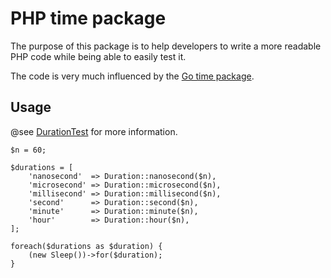 # PHP time package

The purpose of this package is to help developers to write a more readable PHP code while being able to easily test it.

The code is very much influenced by the [Go time package](https://golang.org/pkg/time/).

## Usage

@see [DurationTest](test/DurationTest.php) for more information.

```
$n = 60;

$durations = [
    'nanosecond'  => Duration::nanosecond($n),
    'microsecond' => Duration::microsecond($n),
    'millisecond' => Duration::millisecond($n),
    'second'      => Duration::second($n),
    'minute'      => Duration::minute($n),
    'hour'        => Duration::hour($n),
];

foreach($durations as $duration) {
    (new Sleep())->for($duration);
}
```

